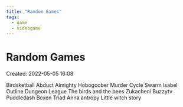 ```yaml
---
title: "Random Games"
tags:
  - game
  - videogame
---
```

# Random Games

Created: 2022-05-05 16:08  

Birdsketball
Abduct
Almighty Hobogoober
Murder Cycle
Swarm
Isabel
Outline
Dungeon League
The birds and the bees
Zukacheni
Buzzytv
Puddledash
Boxen
Triad Anna antropy
Little witch story


